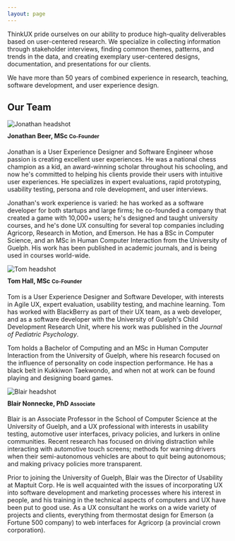 ```yaml
---
layout: page
---
```

<div class="row">
  <div class="col-xs-12 col-md-9">
    <p>
      ThinkUX pride ourselves on our ability to produce high-quality deliverables based on user-centered research. We specialize in
      collecting information through stakeholder interviews, finding common themes, patterns, and trends in the data, and creating
      exemplary user-centered designs, documentation, and presentations for our clients.
    </p>
    <p>
      We have more than 50 years of combined experience in research, teaching, software development, and user experience design.
    </p>
  </div>
</div>

<div class="row">
  <div class="col-xs-12 col-md-9 m-b-20">
    <h2 class="m-b-20">Our Team</h2>
  </div>
</div>

<div class="row">
  <div class="col-xs-12 col-sm-4">
    <img class="img-responsive" style="margin-bottom: 10px" src="{{ site.baseurl }}/images/jonathan.jpg" alt="Jonathan headshot">
  </div>
  <div class="col-xs-12 col-sm-8">
      <h4 style="margin-top: 0">
        <!-- http://stackoverflow.com/questions/18222409/specifying-a-preferred-line-break-point-in-html-text-in-a-responsive-design -->
        <span style="display:inline-block">Jonathan Beer, MSc</span>
        <span style="display:inline-block"><small>Co-Founder</small></span>
      </h4>
      <p>
        Jonathan is a User Experience Designer and Software Engineer whose passion is creating excellent user experiences.  He was a
        national chess champion as a kid, an award-winning scholar throughout his schooling, and now he's committed to helping his
        clients provide their users with intuitive user experiences.  He specializes in expert evaluations, rapid prototyping,
        usability testing, persona and role development, and user interviews.
      </p>
      <p>
        Jonathan's work experience is varied: he has worked as a software developer for both startups and large firms; he co-founded a
        company that created a game with 10,000+ users; he's designed and taught university courses, and he's done UX consulting for
        several top companies including Agricorp, Research in Motion, and Emerson. He has a BSc in Computer Science, and an MSc in
        Human Computer Interaction from the University of Guelph.  His work has been published in academic journals, and is being used
        in courses world-wide.
      </p>
  </div>
</div>

<div class="row">
  <div class="col-xs-12 col-sm-4">
    <img class="img-responsive" style="margin-bottom: 10px" src="{{ site.baseurl }}/images/tom.jpg" alt="Tom headshot">
  </div>
  <div class="col-xs-12 col-sm-8">
    <h4 style="margin-top: 0">
      <span style="display:inline-block">Tom Hall, MSc</span>
      <span style="display:inline-block"><small>Co-Founder</small></span>
    </h4>
    <p>
      Tom is a User Experience Designer and Software Developer, with interests in Agile UX, expert evaluation, usability testing,
      and machine learning. Tom has worked with BlackBerry as part of their UX team, as a web developer, and as a software developer
      with the University of Guelph's Child Development Research Unit, where his work was published in the <i>Journal of Pediatric
      Psychology</i>.
    </p>
    <p>
      Tom holds a Bachelor of Computing and an MSc in Human Computer Interaction from the University of Guelph, where his research
      focused on the influence of personality on code inspection performance. He has a black belt in Kukkiwon Taekwondo, and when
      not at work can be found playing and designing board games.
    </p>
  </div>
</div>
<div class="row">
  <div class="col-xs-12 col-sm-4">
    <img class="img-responsive" style="margin-bottom: 10px" src="{{ site.baseurl }}/images/blair.jpg" alt="Blair headshot">
  </div>
  <div class="col-xs-12 col-sm-8">
    <h4 style="margin-top: 0">
      <span style="display:inline-block">Blair Nonnecke, PhD</span>
      <span style="display:inline-block"><small>Associate</small></span>
    </h4>
    <p>
      Blair is an Associate Professor in the School of Computer Science at the University of Guelph, and a UX professional
      with interests in usability testing, automotive user interfaces, privacy policies, and lurkers in online communities. Recent
      research has focused on driving distraction while interacting with automotive touch screens; methods for warning drivers when
      their semi-autonomous vehicles are about to quit being autonomous; and making privacy policies more transparent.
    </p>
    <p>
      Prior to joining the University of Guelph, Blair was the Director of Usability at Maptuit Corp. He is well acquainted with the
      issues of incorporating UX into software development and marketing processes where his interest in people, and his training in
      the technical aspects of computers and UX have been put to good use. As a UX consultant he works on a wide variety of projects
      and clients, everything from thermostat design for Emerson (a Fortune 500 company) to web interfaces for Agricorp (a
      provincial crown corporation).
    </p>
  </div>
</div>

